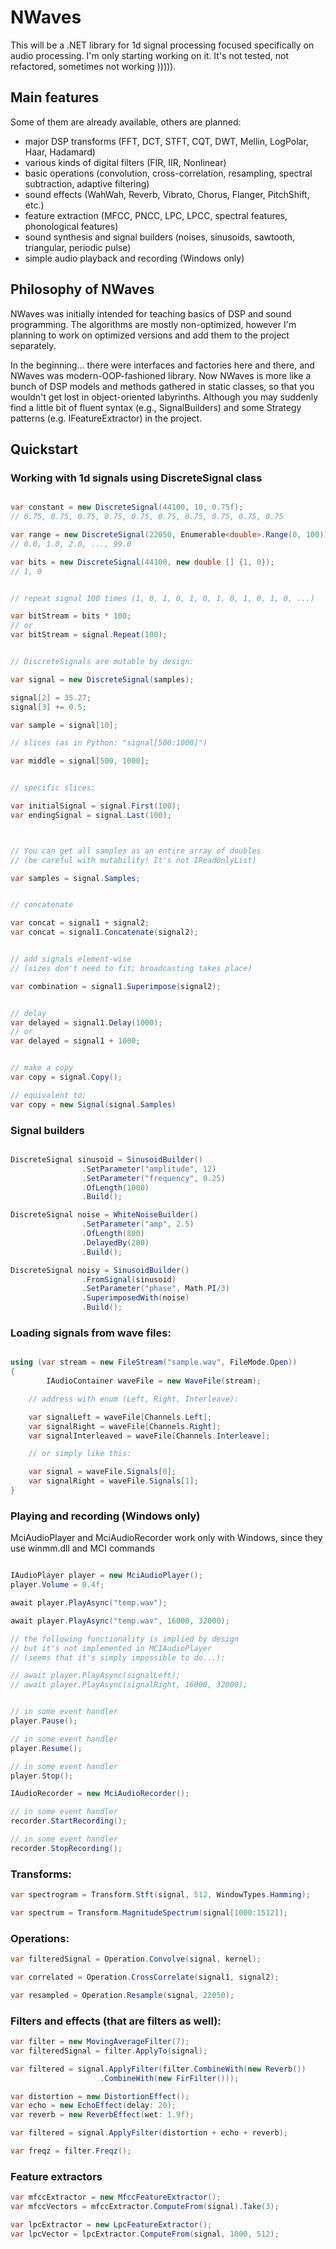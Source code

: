 # NWaves

This will be a .NET library for 1d signal processing focused specifically on audio processing.
I'm only starting working on it. It's not tested, not refactored, sometimes not working ))))).

## Main features 

Some of them are already available, others are planned:

- major DSP transforms (FFT, DCT, STFT, CQT, DWT, Mellin, LogPolar, Haar, Hadamard)
- various kinds of digital filters (FIR, IIR, Nonlinear)
- basic operations (convolution, cross-correlation, resampling, spectral subtraction, adaptive filtering)
- sound effects (WahWah, Reverb, Vibrato, Chorus, Flanger, PitchShift, etc.)
- feature extraction (MFCC, PNCC, LPC, LPCC, spectral features, phonological features)
- sound synthesis and signal builders (noises, sinusoids, sawtooth, triangular, periodic pulse)
- simple audio playback and recording (Windows only)

## Philosophy of NWaves

NWaves was initially intended for teaching basics of DSP and sound programming. The algorithms are mostly non-optimized, however I'm planning to work on optimized versions and add them to the project separately.

In the beginning... there were interfaces and factories here and there, and NWaves was modern-OOP-fashioned library. Now NWaves is more like a bunch of DSP models and methods gathered in static classes, so that you wouldn't get lost in object-oriented labyrinths. Although you may suddenly find a little bit of fluent syntax (e.g., SignalBuilders) and some Strategy patterns (e.g. IFeatureExtractor) in the project.

## Quickstart

### Working with 1d signals using DiscreteSignal class

```C#

var constant = new DiscreteSignal(44100, 10, 0.75f);
// 0.75, 0.75, 0.75, 0.75, 0.75, 0.75, 0.75, 0.75, 0.75, 0.75

var range = new DiscreteSignal(22050, Enumerable<double>.Range(0, 100));
// 0.0, 1.0, 2.0, ..., 99.0

var bits = new DiscreteSignal(44100, new double [] {1, 0});
// 1, 0


// repeat signal 100 times (1, 0, 1, 0, 1, 0, 1, 0, 1, 0, 1, 0, ...)

var bitStream = bits * 100;
// or
var bitStream = signal.Repeat(100);


// DiscreteSignals are mutable by design:

var signal = new DiscreteSignal(samples);

signal[2] = 35.27;
signal[3] += 0.5;

var sample = signal[10];

// slices (as in Python: "signal[500:1000]")

var middle = signal[500, 1000];


// specific slices:

var initialSignal = signal.First(100);
var endingSignal = signal.Last(100);



// You can get all samples as an entire array of doubles
// (be careful with mutability! It's not IReadOnlyList)

var samples = signal.Samples;


// concatenate

var concat = signal1 + signal2;
var concat = signal1.Concatenate(signal2);


// add signals element-wise 
// (sizes don't need to fit; broadcasting takes place)

var combination = signal1.Superimpose(signal2);


// delay
var delayed = signal1.Delay(1000);
// or
var delayed = signal1 + 1000;


// make a copy
var copy = signal.Copy();

// equivalent to:
var copy = new Signal(signal.Samples)

```


### Signal builders

```C#

DiscreteSignal sinusoid = SinusoidBuilder()
				.SetParameter("amplitude", 12)
				.SetParameter("frequency", 0.25)
				.OfLength(1000)
				.Build();

DiscreteSignal noise = WhiteNoiseBuilder()
				.SetParameter("amp", 2.5)
				.OfLength(800)
				.DelayedBy(200)
				.Build();

DiscreteSignal noisy = SinusoidBuilder()
				.FromSignal(sinusoid)
				.SetParameter("phase", Math.PI/3)
				.SuperimposedWith(noise)
				.Build();

```


### Loading signals from wave files:

```C#

using (var stream = new FileStream("sample.wav", FileMode.Open))
{
        IAudioContainer waveFile = new WaveFile(stream);

	// address with enum (Left, Right, Interleave):

	var signalLeft = waveFile[Channels.Left];
	var signalRight = waveFile[Channels.Right];
	var signalInterleaved = waveFile[Channels.Interleave];

	// or simply like this:

	var signal = waveFile.Signals[0];
	var signalRight = waveFile.Signals[1];
}

```


### Playing and recording (Windows only)

MciAudioPlayer and MciAudioRecorder work only with Windows, since they use winmm.dll and MCI commands

```C#

IAudioPlayer player = new MciAudioPlayer();
player.Volume = 0.4f;

await player.PlayAsync("temp.wav");

await player.PlayAsync("temp.wav", 16000, 32000);

// the following functionality is implied by design
// but it's not implemented in MCIAudioPlayer
// (seems that it's simply impossible to do...):

// await player.PlayAsync(signalLeft);
// await player.PlayAsync(signalRight, 16000, 32000);


// in some event handler
player.Pause();

// in some event handler
player.Resume();

// in some event handler
player.Stop();

IAudioRecorder = new MciAudioRecorder();

// in some event handler
recorder.StartRecording();

// in some event handler
recorder.StopRecording();

```


### Transforms:

```C#
var spectrogram = Transform.Stft(signal, 512, WindowTypes.Hamming);

var spectrum = Transform.MagnitudeSpectrum(signal[1000:1512]);
```


### Operations:

```C#
var filteredSignal = Operation.Convolve(signal, kernel);

var correlated = Operation.CrossCorrelate(signal1, signal2);

var resampled = Operation.Resample(signal, 22050);
```


### Filters and effects (that are filters as well):

```C#
var filter = new MovingAverageFilter(7);
var filteredSignal = filter.ApplyTo(signal);

var filtered = signal.ApplyFilter(filter.CombineWith(new Reverb())
					.CombineWith(new FirFilter()));

var distortion = new DistortionEffect();
var echo = new EchoEffect(delay: 20);
var reverb = new ReverbEffect(wet: 1.9f);

var filtered = signal.ApplyFilter(distortion + echo + reverb);

var freqz = filter.Freqz();
```


### Feature extractors

```C#
var mfccExtractor = new MfccFeatureExtractor();
var mfccVectors = mfccExtractor.ComputeFrom(signal).Take(3);

var lpcExtractor = new LpcFeatureExtractor();
var lpcVector = lpcExtractor.ComputeFrom(signal, 1000, 512);
```

